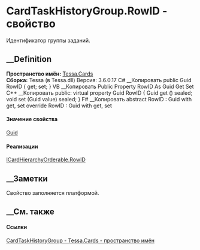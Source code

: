 # CardTaskHistoryGroup.RowID - свойство
Идентификатор группы заданий.
## __Definition
 **Пространство имён:** [Tessa.Cards](N_Tessa_Cards.htm)  
 **Сборка:** Tessa (в Tessa.dll) Версия: 3.6.0.17
C# __Копировать
     public Guid RowID { get; set; }
VB __Копировать
     Public Property RowID As Guid
    	Get
    	Set
C++ __Копировать
     public:
    virtual property Guid RowID {
    	Guid get () sealed;
    	void set (Guid value) sealed;
    }
F# __Копировать
     abstract RowID : Guid with get, set
    override RowID : Guid with get, set
#### Значение свойства
[Guid](https://learn.microsoft.com/dotnet/api/system.guid)
#### Реализации
[ICardHierarchyOrderable.RowID](P_Tessa_Cards_ICardHierarchyOrderable_RowID.htm)  
##  __Заметки
Свойство заполняется платформой.
##  __См. также
#### Ссылки
[CardTaskHistoryGroup - ](T_Tessa_Cards_CardTaskHistoryGroup.htm)
[Tessa.Cards - пространство имён](N_Tessa_Cards.htm)
